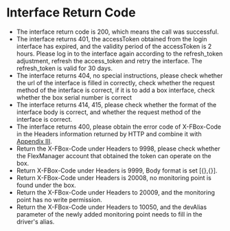 # Interface Return Code

* The interface return code is 200, which means the call was successful.
* The interface returns 401, the accessToken obtained from the login interface has expired, and the validity period of the accessToken is 2 hours. Please log in to the interface again according to the refresh\_token adjustment, refresh the access\_token and retry the interface. The refresh\_token is valid for 30 days.
* The interface returns 404, no special instructions, please check whether the url of the interface is filled in correctly, check whether the request method of the interface is correct, if it is to add a box interface, check whether the box serial number is correct
* The interface returns 414, 415, please check whether the format of the interface body is correct, and whether the request method of the interface is correct.
* The interface returns 400, please obtain the error code of X-FBox-Code in the Headers information returned by HTTP and combine it with [Appendix III](https://app.gitbook.com/@upsilonauto/s/sdk-interface-and-http-interface/~/drafts/-Mj75zBH304KkN9PgZPN/http-document-1/appendix/untitled-2).
* Return the X-FBox-Code under Headers to 9998, please check whether the FlexManager account that obtained the token can operate on the box.
* Return X-FBox-Code under Headers is 9999, Body format is set \[{},{}\].
* Return X-FBox-Code under Headers is 20008, no monitoring point is found under the box.
* Return the X-FBox-Code under Headers to 20009, and the monitoring point has no write permission.
* Return the X-FBox-Code under Headers to 10050, and the devAlias ​​parameter of the newly added monitoring point needs to fill in the driver's alias.

